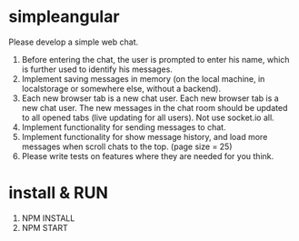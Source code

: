 # simpleangular
Please develop a simple web chat.
1. Before entering the chat, the user is prompted to enter his name, which
is further used to identify his messages.
2. Implement saving messages in memory (on the local machine, in
localstorage or somewhere else, without a backend).
3. Each new browser tab is a new chat user. Each new browser tab is a
new chat user. The new messages in the chat room should be updated
to all opened tabs (live updating for all users). Not use socket.io all.
4. Implement functionality for sending messages to chat.
5. Implement functionality for show message history, and load more
messages when scroll chats to the top. (page size = 25)
6. Please write tests on features where they are needed for you think.


# install & RUN
1. NPM INSTALL
2. NPM START